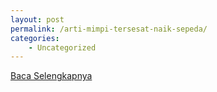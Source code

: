 ```yaml
---
layout: post
permalink: /arti-mimpi-tersesat-naik-sepeda/
categories:
    - Uncategorized
---
```


[Baca Selengkapnya](/05)